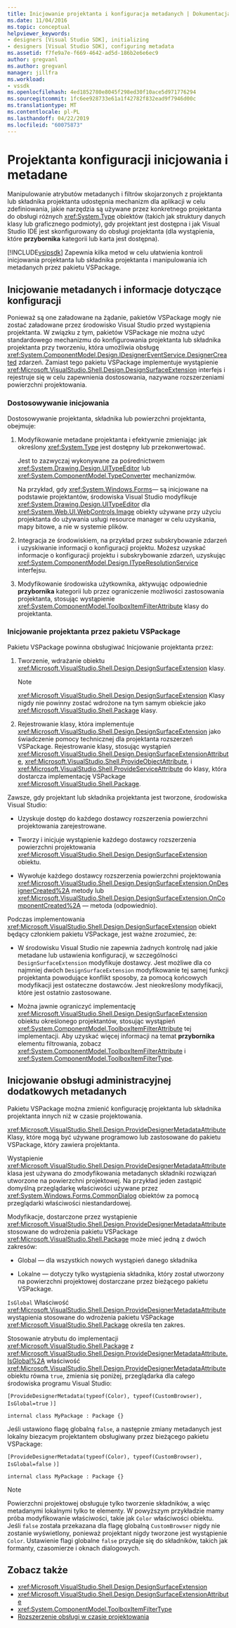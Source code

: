 ```yaml
---
title: Inicjowanie projektanta i konfiguracja metadanych | Dokumentacja firmy Microsoft
ms.date: 11/04/2016
ms.topic: conceptual
helpviewer_keywords:
- designers [Visual Studio SDK], initializing
- designers [Visual Studio SDK], configuring metadata
ms.assetid: f7fe9a7e-f669-4642-ad5d-186b2e6e6ec9
author: gregvanl
ms.author: gregvanl
manager: jillfra
ms.workload:
- vssdk
ms.openlocfilehash: 4ed1852780e8045f298ed30f10ace5d971776294
ms.sourcegitcommit: 1fc6ee928733e61a1f42782f832ead9f7946d00c
ms.translationtype: MT
ms.contentlocale: pl-PL
ms.lasthandoff: 04/22/2019
ms.locfileid: "60075873"
---
```

# <a name="designer-initialization-and-metadata-configuration"></a>Projektanta konfiguracji inicjowania i metadane

Manipulowanie atrybutów metadanych i filtrów skojarzonych z projektanta lub składnika projektanta udostępnia mechanizm dla aplikacji w celu zdefiniowania, jakie narzędzia są używane przez konkretnego projektanta do obsługi różnych <xref:System.Type> obiektów (takich jak struktury danych klasy lub graficznego podmioty), gdy projektant jest dostępna i jak Visual Studio IDE jest skonfigurowany do obsługi projektanta (dla wystąpienia, które **przybornika** kategorii lub karta jest dostępna).

[!INCLUDE[vsipsdk](../extensibility/includes/vsipsdk_md.md)] Zapewnia kilka metod w celu ułatwienia kontroli inicjowania projektanta lub składnika projektanta i manipulowania ich metadanych przez pakietu VSPackage.

## <a name="initialize-metadata-and-configuration-information"></a>Inicjowanie metadanych i informacje dotyczące konfiguracji
 Ponieważ są one załadowane na żądanie, pakietów VSPackage mogły nie zostać załadowane przez środowisko Visual Studio przed wystąpienia projektanta. W związku z tym, pakietów VSPackage nie można użyć standardowego mechanizmu do konfigurowania projektanta lub składnika projektanta przy tworzeniu, która umożliwia obsługę <xref:System.ComponentModel.Design.IDesignerEventService.DesignerCreated> zdarzeń. Zamiast tego pakietu VSPackage implementuje wystąpienie <xref:Microsoft.VisualStudio.Shell.Design.DesignSurfaceExtension> interfejs i rejestruje się w celu zapewnienia dostosowania, nazywane rozszerzeniami powierzchni projektowania.

### <a name="customize-initialization"></a>Dostosowywanie inicjowania

Dostosowywanie projektanta, składnika lub powierzchni projektanta, obejmuje:

1. Modyfikowanie metadane projektanta i efektywnie zmieniając jak określony <xref:System.Type> jest dostępny lub przekonwertować.

    Jest to zazwyczaj wykonywane za pośrednictwem <xref:System.Drawing.Design.UITypeEditor> lub <xref:System.ComponentModel.TypeConverter> mechanizmów.

    Na przykład, gdy <xref:System.Windows.Forms>— są inicjowane na podstawie projektantów, środowiska Visual Studio modyfikuje <xref:System.Drawing.Design.UITypeEditor> dla <xref:System.Web.UI.WebControls.Image> obiekty używane przy użyciu projektanta do używania usługi resource manager w celu uzyskania, mapy bitowe, a nie w systemie plików.

2. Integracja ze środowiskiem, na przykład przez subskrybowanie zdarzeń i uzyskiwanie informacji o konfiguracji projektu. Możesz uzyskać informacje o konfiguracji projektu i subskrybowanie zdarzeń, uzyskując <xref:System.ComponentModel.Design.ITypeResolutionService> interfejsu.

3. Modyfikowanie środowiska użytkownika, aktywując odpowiednie **przybornika** kategorii lub przez ograniczenie możliwości zastosowania projektanta, stosując wystąpienie <xref:System.ComponentModel.ToolboxItemFilterAttribute> klasy do projektanta.

### <a name="designer-initialization-by-a-vspackage"></a>Inicjowanie projektanta przez pakietu VSPackage

Pakietu VSPackage powinna obsługiwać Inicjowanie projektanta przez:

1. Tworzenie, wdrażanie obiektu <xref:Microsoft.VisualStudio.Shell.Design.DesignSurfaceExtension> klasy.

   > [!NOTE]
   > <xref:Microsoft.VisualStudio.Shell.Design.DesignSurfaceExtension> Klasy nigdy nie powinny zostać wdrożone na tym samym obiekcie jako <xref:Microsoft.VisualStudio.Shell.Package> klasy.

2. Rejestrowanie klasy, która implementuje <xref:Microsoft.VisualStudio.Shell.Design.DesignSurfaceExtension> jako świadczenie pomocy technicznej dla projektanta rozszerzeń VSPackage. Rejestrowanie klasy, stosując wystąpień <xref:Microsoft.VisualStudio.Shell.Design.DesignSurfaceExtensionAttribute>, <xref:Microsoft.VisualStudio.Shell.ProvideObjectAttribute>, i <xref:Microsoft.VisualStudio.Shell.ProvideServiceAttribute> do klasy, która dostarcza implementację VSPackage <xref:Microsoft.VisualStudio.Shell.Package>.

Zawsze, gdy projektant lub składnika projektanta jest tworzone, środowiska Visual Studio:

- Uzyskuje dostęp do każdego dostawcy rozszerzenia powierzchni projektowania zarejestrowane.

- Tworzy i inicjuje wystąpienie każdego dostawcy rozszerzenia powierzchni projektowania <xref:Microsoft.VisualStudio.Shell.Design.DesignSurfaceExtension> obiektu.

- Wywołuje każdego dostawcy rozszerzenia powierzchni projektowania <xref:Microsoft.VisualStudio.Shell.Design.DesignSurfaceExtension.OnDesignerCreated%2A> metody lub <xref:Microsoft.VisualStudio.Shell.Design.DesignSurfaceExtension.OnComponentCreated%2A> — metoda (odpowiednio).

Podczas implementowania <xref:Microsoft.VisualStudio.Shell.Design.DesignSurfaceExtension> obiekt będący członkiem pakietu VSPackage, jest ważne zrozumieć, że:

- W środowisku Visual Studio nie zapewnia żadnych kontrolę nad jakie metadane lub ustawienia konfiguracji, w szczególności `DesignSurfaceExtension` modyfikuje dostawcy. Jest możliwe dla co najmniej dwóch `DesignSurfaceExtension` modyfikowanie tej samej funkcji projektanta powodujące konflikt sposoby, za pomocą końcowych modyfikacji jest ostateczne dostawców. Jest nieokreślony modyfikacji, które jest ostatnio zastosowane.

- Można jawnie ograniczyć implementację <xref:Microsoft.VisualStudio.Shell.Design.DesignSurfaceExtension> obiektu określonego projektantów, stosując wystąpień <xref:System.ComponentModel.ToolboxItemFilterAttribute> tej implementacji. Aby uzyskać więcej informacji na temat **przybornika** elementu filtrowania, zobacz <xref:System.ComponentModel.ToolboxItemFilterAttribute> i <xref:System.ComponentModel.ToolboxItemFilterType>.

## <a name="additional-metadata-provisioning"></a>Inicjowanie obsługi administracyjnej dodatkowych metadanych

Pakietu VSPackage można zmienić konfigurację projektanta lub składnika projektanta innych niż w czasie projektowania.

<xref:Microsoft.VisualStudio.Shell.Design.ProvideDesignerMetadataAttribute> Klasy, które mogą być używane programowo lub zastosowane do pakietu VSPackage, który zawiera projektanta.

Wystąpienie <xref:Microsoft.VisualStudio.Shell.Design.ProvideDesignerMetadataAttribute> klasa jest używana do zmodyfikowania metadanych składniki rozwiązań utworzone na powierzchni projektowej. Na przykład jeden zastąpić domyślną przeglądarkę właściwości używane przez <xref:System.Windows.Forms.CommonDialog> obiektów za pomocą przeglądarki właściwości niestandardowej.

Modyfikacje, dostarczone przez wystąpienie <xref:Microsoft.VisualStudio.Shell.Design.ProvideDesignerMetadataAttribute> stosowane do wdrożenia pakietu VSPackage <xref:Microsoft.VisualStudio.Shell.Package> może mieć jedną z dwóch zakresów:

- Global — dla wszystkich nowych wystąpień danego składnika

- Lokalne — dotyczy tylko wystąpienia składnika, który został utworzony na powierzchni projektowej dostarczane przez bieżącego pakietu VSPackage.

`IsGlobal` Właściwość <xref:Microsoft.VisualStudio.Shell.Design.ProvideDesignerMetadataAttribute> wystąpienia stosowane do wdrożenia pakietu VSPackage <xref:Microsoft.VisualStudio.Shell.Package> określa ten zakres.

Stosowanie atrybutu do implementacji <xref:Microsoft.VisualStudio.Shell.Package> z <xref:Microsoft.VisualStudio.Shell.Design.ProvideDesignerMetadataAttribute.IsGlobal%2A> właściwość <xref:Microsoft.VisualStudio.Shell.Design.ProvideDesignerMetadataAttribute> obiektu równa `true`, zmienia się poniżej, przeglądarka dla całego środowiska programu Visual Studio:

`[ProvideDesignerMetadata(typeof(Color), typeof(CustomBrowser),`   `IsGlobal=true`  `)]`

`internal class MyPackage : Package {}`

Jeśli ustawiono flagę globalną `false`, a następnie zmiany metadanych jest lokalny biezacym projektantem obsługiwany przez bieżącego pakietu VSPackage:

`[ProvideDesignerMetadata(typeof(Color), typeof(CustomBrowser),`   `IsGlobal=false`  `)]`

`internal class MyPackage : Package {}`

> [!NOTE]
> Powierzchni projektowej obsługuje tylko tworzenie składników, a więc metadanymi lokalnymi tylko te elementy. W powyższym przykładzie mamy próba modyfikowanie właściwości, takie jak `Color` właściwości obiektu. Jeśli `false` została przekazana dla flagę globalną `CustomBrowser` nigdy nie zostanie wyświetlony, ponieważ projektant nigdy tworzone jest wystąpienie `Color`. Ustawienie flagi globalne `false` przydaje się do składników, takich jak formanty, czasomierze i oknach dialogowych.

## <a name="see-also"></a>Zobacz także

- <xref:Microsoft.VisualStudio.Shell.Design.DesignSurfaceExtension>
- <xref:Microsoft.VisualStudio.Shell.Design.DesignSurfaceExtensionAttribute>
- <xref:System.ComponentModel.ToolboxItemFilterType>
- [Rozszerzenie obsługi w czasie projektowania](https://msdn.microsoft.com/Library/d6ac8a6a-42fd-4bc8-bf33-b212811297e2)
